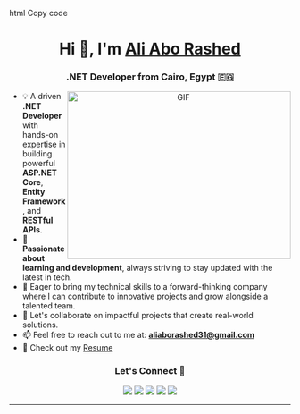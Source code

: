 
html
Copy code
<h1 align="center">Hi 👋, I'm <a href="https://github.com/AliAboRashed11" target="blank">Ali Abo Rashed</a></h1>
<h3 align="center">.NET Developer from Cairo, Egypt 🇪🇬</h3>

<a target="_blank" align="center">
  <img align="right" top="500" height="300" width="400" alt="GIF" src="https://media.giphy.com/media/SWoSkN6DxTszqIKEqv/giphy.gif">
</a>

- 💡 A driven **.NET Developer** with hands-on expertise in building powerful **ASP.NET Core**, **Entity Framework**, and **RESTful APIs**.
- 🌱 **Passionate about learning and development**, always striving to stay updated with the latest in tech.
- 🚀 Eager to bring my technical skills to a forward-thinking company where I can contribute to innovative projects and grow alongside a talented team.
- 🤝 Let's collaborate on impactful projects that create real-world solutions.
- 📫 Feel free to reach out to me at: **aliaborashed31@gmail.com**
- 📄 Check out my <a href="https://drive.google.com/file/d/1OM9zmbn8RW724ncLoUzLZIVhK0oTIo4Q/view?usp=drive_link" target="blank">Resume</a>

<h3 align="center">Let's Connect 🤝</h3>
<p align="center">
  <a href="https://www.linkedin.com/in/ali-abo-rashed/" target="_blank"><img src="https://img.icons8.com/doodle/40/000000/linkedin--v2.png"></a>
  <a href="https://github.com/AliAboRashed11" target="_blank"><img src="https://img.icons8.com/doodle/40/000000/github--v1.png"></a>
  <a href="https://stackoverflow.com/users/29149969/ali-abo-rashed" target="_blank"><img src="https://img.icons8.com/external-tal-revivo-color-tal-revivo/40/000000/external-stack-overflow-is-a-question-and-answer-site-for-professional-logo-color-tal-revivo.png"></a>
  <a href="https://www.facebook.com/ali.aborashed.96?mibextid=ZbWKwL" target="_blank"><img src="https://img.icons8.com/doodle/40/000000/facebook-new.png"></a>
  <a href="https://wa.me/01202662188" target="_blank"><img src="https://img.icons8.com/external-flat-juicy-fish/40/000000/external-whatsapp-social-media-flat-flat-juicy-fish.png"></a>
</p>
<!-- BLOG-POST-LIST:START -->


<!-- BLOG-POST-LIST:END -->

---
  


<!---
AliAboRashed11/AliAboRashed11 is a ✨ special ✨ repository because its `README.md` (this file) appears on your GitHub profile.
You can click the Preview link to take a look at your changes.
--->
